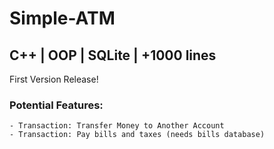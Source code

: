 # Simple-ATM 
## C++ | OOP | SQLite | +1000 lines
First Version Release!
### Potential Features:
    - Transaction: Transfer Money to Another Account
    - Transaction: Pay bills and taxes (needs bills database)
